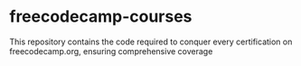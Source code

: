 # freecodecamp-courses

This repository contains the code required to conquer every certification on freecodecamp.org, ensuring comprehensive coverage
